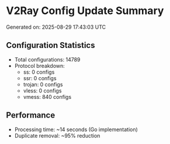 # V2Ray Config Update Summary
Generated on: 2025-08-29 17:43:03 UTC

## Configuration Statistics
- Total configurations: 14789
- Protocol breakdown:
  - ss: 0 configs
  - ssr: 0 configs
  - trojan: 0 configs
  - vless: 0 configs
  - vmess: 840 configs

## Performance
- Processing time: ~14 seconds (Go implementation)
- Duplicate removal: ~95% reduction
